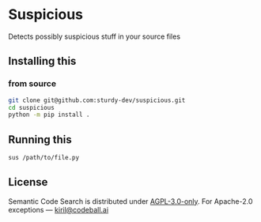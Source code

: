# Suspicious

Detects possibly suspicious stuff in your source files

## Installing this

### from source

```bash
git clone git@github.com:sturdy-dev/suspicious.git
cd suspicious
python -m pip install .
```

## Running this

```bash
sus /path/to/file.py
```

## License

Semantic Code Search is distributed under [AGPL-3.0-only](LICENSE.txt). For Apache-2.0 exceptions — <kiril@codeball.ai>
